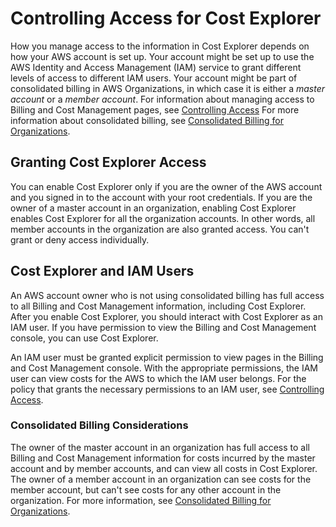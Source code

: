 # Controlling Access for Cost Explorer<a name="cost-explorer-access"></a>

How you manage access to the information in Cost Explorer depends on how your AWS account is set up\. Your account might be set up to use the AWS Identity and Access Management \(IAM\) service to grant different levels of access to different IAM users\. Your account might be part of consolidated billing in AWS Organizations, in which case it is either a *master account* or a *member account*\. For information about managing access to Billing and Cost Management pages, see [Controlling Access](control-access-billing.md) For more information about consolidated billing, see [Consolidated Billing for Organizations](consolidated-billing.md)\.

## Granting Cost Explorer Access<a name="whocanenable"></a>

You can enable Cost Explorer only if you are the owner of the AWS account and you signed in to the account with your root credentials\. If you are the owner of a master account in an organization, enabling Cost Explorer enables Cost Explorer for all the organization accounts\. In other words, all member accounts in the organization are also granted access\. You can't grant or deny access individually\.

## Cost Explorer and IAM Users<a name="howusertypes"></a>

An AWS account owner who is not using consolidated billing has full access to all Billing and Cost Management information, including Cost Explorer\. After you enable Cost Explorer, you should interact with Cost Explorer as an IAM user\. If you have permission to view the Billing and Cost Management console, you can use Cost Explorer\. 

An IAM user must be granted explicit permission to view pages in the Billing and Cost Management console\. With the appropriate permissions, the IAM user can view costs for the AWS to which the IAM user belongs\. For the policy that grants the necessary permissions to an IAM user, see [Controlling Access](control-access-billing.md)\. 

### Consolidated Billing Considerations<a name="cbconsiderations"></a>

The owner of the master account in an organization has full access to all Billing and Cost Management information for costs incurred by the master account and by member accounts, and can view all costs in Cost Explorer\. The owner of a member account in an organization can see costs for the member account, but can't see costs for any other account in the organization\. For more information, see [Consolidated Billing for Organizations](consolidated-billing.md)\.